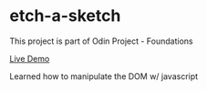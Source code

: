 # etch-a-sketch
This project is part of Odin Project - Foundations 

[Live Demo](https://benjaminshh.github.io/etch-a-sketch/)

Learned how to manipulate the DOM w/ javascript

